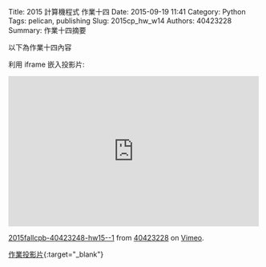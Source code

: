Title: 2015 計算機程式 作業十四
Date: 2015-09-19 11:41
Category: Python
Tags: pelican, publishing
Slug: 2015cp_hw_w14
Authors: 40423228
Summary: 作業十四摘要

以下為作業十四內容

利用 iframe 嵌入投影片:

<iframe src="https://vimeo.com/151860761" width="500" height="300" frameborder="0"
webkitallowfullscreen mozallowfullscreen allowfullscreen></iframe> <p><a
href="https://vimeo.com/151860761">2015fallcpb-40423248-hw15--1</a> from <a href="https://vimeo.com/user47600730">40423228</a> on <a href="https://vimeo.com">Vimeo</a>.</p>

[作業投影片](40423228_cp_w11_p.html){:target="_blank"}

